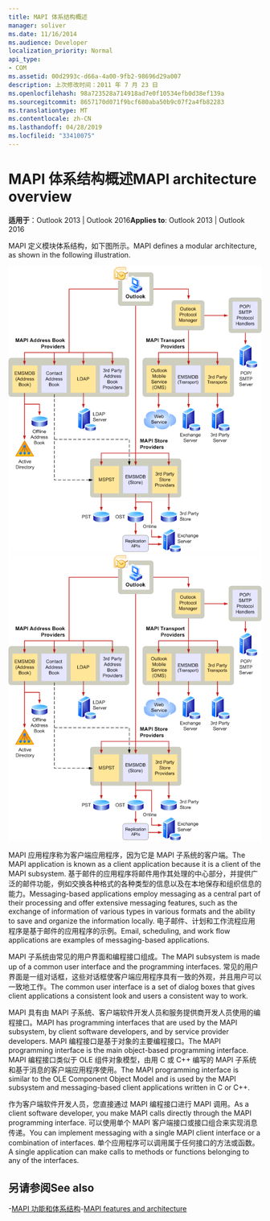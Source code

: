 ```yaml
---
title: MAPI 体系结构概述
manager: soliver
ms.date: 11/16/2014
ms.audience: Developer
localization_priority: Normal
api_type:
- COM
ms.assetid: 00d2993c-d66a-4a00-9fb2-98696d29a007
description: 上次修改时间：2011 年 7 月 23 日
ms.openlocfilehash: 98a723528a714918ad7e0f10534efb0d38ef139a
ms.sourcegitcommit: 8657170d071f9bcf680aba50b9c07f2a4fb82283
ms.translationtype: MT
ms.contentlocale: zh-CN
ms.lasthandoff: 04/28/2019
ms.locfileid: "33410075"
---
```

# <a name="mapi-architecture-overview"></a><span data-ttu-id="66305-103">MAPI 体系结构概述</span><span class="sxs-lookup"><span data-stu-id="66305-103">MAPI architecture overview</span></span>
 
<span data-ttu-id="66305-104">**适用于**：Outlook 2013 | Outlook 2016</span><span class="sxs-lookup"><span data-stu-id="66305-104">**Applies to**: Outlook 2013 | Outlook 2016</span></span> 
  
<span data-ttu-id="66305-105">MAPI 定义模块体系结构，如下图所示。</span><span class="sxs-lookup"><span data-stu-id="66305-105">MAPI defines a modular architecture, as shown in the following illustration.</span></span>  
  
<span data-ttu-id="66305-106">![Outlook 2010 体系结构](media/amapi_43.gif "Outlook 2010 体系结构")</span><span class="sxs-lookup"><span data-stu-id="66305-106">![Outlook 2010 architecture](media/amapi_43.gif "Outlook 2010 architecture")</span></span>
  
<span data-ttu-id="66305-107">MAPI 应用程序称为客户端应用程序，因为它是 MAPI 子系统的客户端。</span><span class="sxs-lookup"><span data-stu-id="66305-107">The MAPI application is known as a client application because it is a client of the MAPI subsystem.</span></span> <span data-ttu-id="66305-108">基于邮件的应用程序将邮件用作其处理的中心部分，并提供广泛的邮件功能，例如交换各种格式的各种类型的信息以及在本地保存和组织信息的能力。</span><span class="sxs-lookup"><span data-stu-id="66305-108">Messaging-based applications employ messaging as a central part of their processing and offer extensive messaging features, such as the exchange of information of various types in various formats and the ability to save and organize the information locally.</span></span> <span data-ttu-id="66305-109">电子邮件、计划和工作流程应用程序是基于邮件的应用程序的示例。</span><span class="sxs-lookup"><span data-stu-id="66305-109">Email, scheduling, and work flow applications are examples of messaging-based applications.</span></span>
  
<span data-ttu-id="66305-110">MAPI 子系统由常见的用户界面和编程接口组成。</span><span class="sxs-lookup"><span data-stu-id="66305-110">The MAPI subsystem is made up of a common user interface and the programming interfaces.</span></span> <span data-ttu-id="66305-111">常见的用户界面是一组对话框，这些对话框使客户端应用程序具有一致的外观，并且用户可以一致地工作。</span><span class="sxs-lookup"><span data-stu-id="66305-111">The common user interface is a set of dialog boxes that gives client applications a consistent look and users a consistent way to work.</span></span>
  
<span data-ttu-id="66305-112">MAPI 具有由 MAPI 子系统、客户端软件开发人员和服务提供商开发人员使用的编程接口。</span><span class="sxs-lookup"><span data-stu-id="66305-112">MAPI has programming interfaces that are used by the MAPI subsystem, by client software developers, and by service provider developers.</span></span> <span data-ttu-id="66305-113">MAPI 编程接口是基于对象的主要编程接口。</span><span class="sxs-lookup"><span data-stu-id="66305-113">The MAPI programming interface is the main object-based programming interface.</span></span> <span data-ttu-id="66305-114">MAPI 编程接口类似于 OLE 组件对象模型，由用 C 或 C++ 编写的 MAPI 子系统和基于消息的客户端应用程序使用。</span><span class="sxs-lookup"><span data-stu-id="66305-114">The MAPI programming interface is similar to the OLE Component Object Model and is used by the MAPI subsystem and messaging-based client applications written in C or C++.</span></span> 
  
<span data-ttu-id="66305-115">作为客户端软件开发人员，您直接通过 MAPI 编程接口进行 MAPI 调用。</span><span class="sxs-lookup"><span data-stu-id="66305-115">As a client software developer, you make MAPI calls directly through the MAPI programming interface.</span></span> <span data-ttu-id="66305-116">可以使用单个 MAPI 客户端接口或接口组合来实现消息传递。</span><span class="sxs-lookup"><span data-stu-id="66305-116">You can implement messaging with a single MAPI client interface or a combination of interfaces.</span></span> <span data-ttu-id="66305-117">单个应用程序可以调用属于任何接口的方法或函数。</span><span class="sxs-lookup"><span data-stu-id="66305-117">A single application can make calls to methods or functions belonging to any of the interfaces.</span></span>
  
## <a name="see-also"></a><span data-ttu-id="66305-118">另请参阅</span><span class="sxs-lookup"><span data-stu-id="66305-118">See also</span></span>

<span data-ttu-id="66305-119">-[MAPI 功能和体系结构](mapi-features-and-architecture.md)</span><span class="sxs-lookup"><span data-stu-id="66305-119">-[MAPI features and architecture](mapi-features-and-architecture.md)</span></span>

